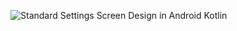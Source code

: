 ![Standard Settings Screen Design in Android Kotlin](https://github.com/user-attachments/assets/f047180f-d712-4a34-86d8-a7d2e3460ad2)
